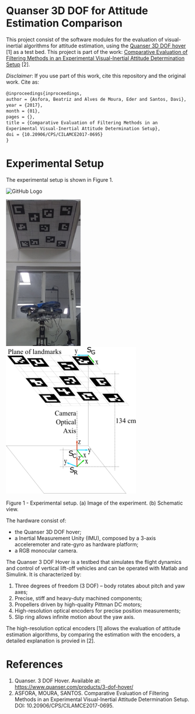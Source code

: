 # Quanser 3D DOF for Attitude Estimation Comparison

This project consist of the software modules for the evaluation of visual-inertial algorithms for attitude estimation, using the [Quanser 3D DOF hover](https://www.quanser.com/products/3-dof-hover/) [1] as a test bed. This project is part of the work: [Comparative Evaluation of Filtering Methods in an Experimental Visual-Inertial Attitude Determination Setup](https://www.researchgate.net/publication/321505855_Comparative_Evaluation_of_Filtering_Methods_in_an_Experimental_Visual-Inertial_Attitude_Determination_Setup) [2]. 

*Disclaimer*: If you use part of this work, cite this repository and the original work. Cite as:

```
@inproceedings{inproceedings,
author = {Asfora, Beatriz and Alves de Moura, Eder and Santos, Davi},
year = {2017},
month = {01},
pages = {},
title = {Comparative Evaluation of Filtering Methods in an Experimental Visual-Inertial Attitude Determination Setup},
doi = {10.20906/CPS/CILAMCE2017-0695}
}
```

# Experimental Setup

The experimental setup is shown in Figure 1. 

![GitHub Logo](/images/logo.png)

<p> <img src="imgs/Setup.jpg" height="400"> &nbsp;  &nbsp; &nbsp;  &nbsp;  <img src="imgs/SetupSchematics.png" height="400"> <p>
<p> Figure 1 - Experimental setup. (a) Image of the experiment. (b) Schematic view. </p>

The hardware consist of: 

- the Quanser 3D DOF hover;
- a Inertial Measurement Unity (IMU), composed by a 3-axis acceleremoter and rate-gyro as hardware platform;
- a RGB monocular camera. 

The Quanser 3 DOF Hover is a testbed that simulates the flight dynamics and control of vertical lift-off vehicles and can be operated with Matlab and Simulink. It is characterized by:

1. Three degrees of freedom (3 DOF) – body rotates about pitch and yaw axes;
2. Precise, stiff and heavy-duty machined components;
3. Propellers driven by high-quality Pittman DC motors;
4. High-resolution optical encoders for precise position measurements; 
5. Slip ring allows infinite motion about the yaw axis. 

The high-resolution optical encoders [1] allows the evaluation of attitude estimation algorithms, by comparing the estimation with the encoders, a detailed explanation is provied in [2].


# References

1. Quanser. 3 DOF Hover. Available at: https://www.quanser.com/products/3-dof-hover/
2. ASFORA, MOURA, SANTOS. Comparative Evaluation of Filtering Methods in an Experimental Visual-Inertial Attitude Determination Setup. DOI: 10.20906/CPS/CILAMCE2017-0695.

